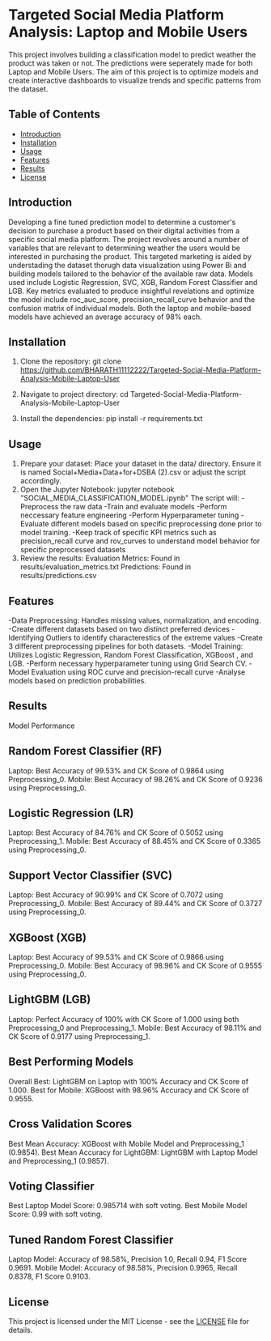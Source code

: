 # Targeted Social Media Platform Analysis: Laptop and Mobile Users

  This project involves building a classification model to predict weather the product was taken or not. The predictions were seperately made for both Laptop and 
  Mobile Users. The aim of this project
  is to optimize models and create interactive dashboards to visualize trends and specific patterns from the dataset.
  
## Table of Contents
  
- [Introduction](#introduction)
- [Installation](#installation)
- [Usage](#usage)
- [Features](#features)
- [Results](#results)
- [License](#license)

## Introduction

Developing a fine tuned prediction model to determine a customer's decision to purchase a product based on their digital activities from a specific social media platform. The project revolves around a number of variables that are relevant to determining weather the users would be interested in purchasing the product. This targeted marketing is aided by understading the dataset thorugh data visualization using Power Bi and building models tailored to the behavior of the available raw data. Models used include Logistic Regression, SVC, XGB, Random Forest Classifier and LGB. Key  metrics evaluated to produce insightful revelations and optimize the model include roc_auc_score, precision_recall_curve behavior and the confusion matrix of individual models. Both the laptop and mobile-based models have achieved an average accuracy of 98% each.
   
## Installation

1. Clone the repository:
   git clone https://github.com/BHARATH11112222/Targeted-Social-Media-Platform-Analysis-Mobile-Laptop-User

2. Navigate to project directory:
   cd Targeted-Social-Media-Platform-Analysis-Mobile-Laptop-User
   
4. Install the dependencies:
   pip install -r requirements.txt


## Usage

1. Prepare your dataset: Place your dataset in the data/ directory. Ensure it is named Social+Media+Data+for+DSBA (2).csv or adjust the script accordingly.
2. Open the Jupyter Notebook: jupyter notebook "SOCIAL_MEDIA_CLASSIFICATION_MODEL.ipynb"
   The script will:
   -Preprocess the raw data
   -Train and evaluate models
   -Perform neccessary feature engineering
   -Perform Hyperparameter tuning
   -Evaluate different models based on specific preprocessing done prior to model training.
   -Keep track of specific KPI metrics such as precision_recall curve and rov_curves to understand model behavior for specific preprocessed datasets
3. Review the results:
   Evaluation Metrics: Found in results/evaluation_metrics.txt
   Predictions: Found in results/predictions.csv


## Features
   -Data Preprocessing: Handles missing values, normalization, and encoding.
   -Create different datasets based on two distinct preferred devices 
   -Identifying Outliers to identify characterestics of the extreme values
   -Create 3 different preprocessing pipelines for both datasets.
   -Model Training: Utilizes Logistic Regression, Random Forest Classification, XGBoost , and LGB.
   -Perform necessary hyperparameter tuning using Grid Search CV.
   -Model Evaluation using ROC curve and precision-recall curve
   -Analyse models based on prediction probabilities.

## Results

   Model Performance
   
   Random Forest Classifier (RF)
   ------------------------------------
   Laptop: Best Accuracy of 99.53% and CK Score of 0.9864 using Preprocessing_0.
   Mobile: Best Accuracy of 98.26% and CK Score of 0.9236 using Preprocessing_0.
   
   Logistic Regression (LR)
   ------------------------------------
   Laptop: Best Accuracy of 84.76% and CK Score of 0.5052 using Preprocessing_1.
   Mobile: Best Accuracy of 88.45% and CK Score of 0.3365 using Preprocessing_0.
   
   Support Vector Classifier (SVC)
   ------------------------------------
   Laptop: Best Accuracy of 90.99% and CK Score of 0.7072 using Preprocessing_0.
   Mobile: Best Accuracy of 89.44% and CK Score of 0.3727 using Preprocessing_0.
   
   XGBoost (XGB)
   ------------------------------------
   Laptop: Best Accuracy of 99.53% and CK Score of 0.9866 using Preprocessing_0.
   Mobile: Best Accuracy of 98.96% and CK Score of 0.9555 using Preprocessing_0.
   
   LightGBM (LGB)
   ------------------------------------
   Laptop: Perfect Accuracy of 100% with CK Score of 1.000 using both Preprocessing_0 and Preprocessing_1.
   Mobile: Best Accuracy of 98.11% and CK Score of 0.9177 using Preprocessing_1.
   
   Best Performing Models
   ------------------------------------
   Overall Best: LightGBM on Laptop with 100% Accuracy and CK Score of 1.000.
   Best for Mobile: XGBoost with 98.96% Accuracy and CK Score of 0.9555.
   
   Cross Validation Scores
   ------------------------------------
   Best Mean Accuracy: XGBoost with Mobile Model and Preprocessing_1 (0.9854).
   Best Mean Accuracy for LightGBM: LightGBM with Laptop Model and Preprocessing_1 (0.9857).
   
   Voting Classifier
   ------------------------------------
   Best Laptop Model Score: 0.985714 with soft voting.
   Best Mobile Model Score: 0.99 with soft voting.
   
   Tuned Random Forest Classifier
   ------------------------------------
   Laptop Model: Accuracy of 98.58%, Precision 1.0, Recall 0.94, F1 Score 0.9691.
   Mobile Model: Accuracy of 98.58%, Precision 0.9965, Recall 0.8378, F1 Score 0.9103.

## License

   This project is licensed under the MIT License - see the [LICENSE](LICENSE) file for details.
